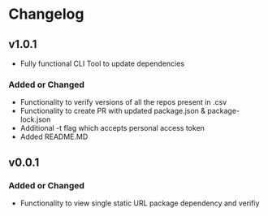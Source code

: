 # Changelog

## v1.0.1
- Fully functional CLI Tool to update dependencies

### Added or Changed
- Functionality to verify versions of all the repos present in .csv 
- Functionality to create PR with updated package.json & package-lock.json
- Additional -t flag which accepts personal access token
- Added README.MD

## v0.0.1

### Added or Changed
- Functionality to view single static URL package dependency and verifiy
